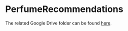 # PerfumeRecommendations

The related Google Drive folder can be found [here](https://drive.google.com/drive/u/0/folders/16a1V-V8LKeKetveII3OcLMKvHJ89SDFk).
